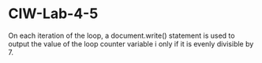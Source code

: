 # CIW-Lab-4-5
On each iteration of the loop, a document.write() statement is used to output the value of the loop counter variable i only if it is evenly  divisible by 7. 
